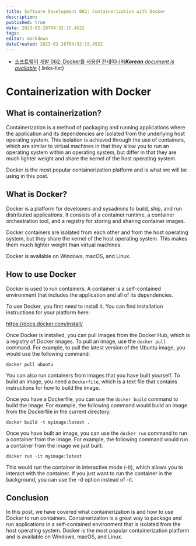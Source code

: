 ```yaml
---
title: Software Development 062: Containerization with Docker
description: 
published: true
date: 2023-02-28T04:32:15.452Z
tags: 
editor: markdown
dateCreated: 2023-02-28T04:32:15.452Z
---
```


- [소프트웨어 개발 062: Docker를 사용한 컨테이너화***Korean** document is available*](/ko/Knowledge-base/Software-Development/Learning/software-development-062-containerization-with-docker)
{.links-list}


# Containerization with Docker

## What is containerization?

Containerization is a method of packaging and running applications where the application and its dependencies are isolated from the underlying host operating system. This isolation is achieved through the use of containers, which are similar to virtual machines in that they allow you to run an operating system within an operating system, but differ in that they are much lighter weight and share the kernel of the host operating system.

Docker is the most popular containerization platform and is what we will be using in this post.

## What is Docker?

Docker is a platform for developers and sysadmins to build, ship, and run distributed applications. It consists of a container runtime, a container orchestration tool, and a registry for storing and sharing container images.

Docker containers are isolated from each other and from the host operating system, but they share the kernel of the host operating system. This makes them much lighter weight than virtual machines.

Docker is available on Windows, macOS, and Linux.

## How to use Docker

Docker is used to run containers. A container is a self-contained environment that includes the application and all of its dependencies.

To use Docker, you first need to install it. You can find installation instructions for your platform here:

https://docs.docker.com/install/

Once Docker is installed, you can pull images from the Docker Hub, which is a registry of Docker images. To pull an image, use the ```docker pull``` command. For example, to pull the latest version of the Ubuntu image, you would use the following command:

```
docker pull ubuntu
```

You can also run containers from images that you have built yourself. To build an image, you need a ```Dockerfile```, which is a text file that contains instructions for how to build the image.

Once you have a Dockerfile, you can use the ```docker build``` command to build the image. For example, the following command would build an image from the Dockerfile in the current directory:

```
docker build -t myimage:latest .
```

Once you have built an image, you can use the ```docker run``` command to run a container from the image. For example, the following command would run a container from the image we just built:

```
docker run -it myimage:latest
```

This would run the container in interactive mode (-it), which allows you to interact with the container. If you just want to run the container in the background, you can use the -d option instead of -it.

## Conclusion

In this post, we have covered what containerization is and how to use Docker to run containers. Containerization is a great way to package and run applications in a self-contained environment that is isolated from the host operating system. Docker is the most popular containerization platform and is available on Windows, macOS, and Linux.